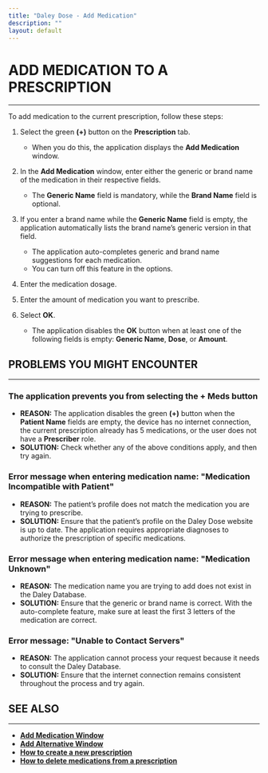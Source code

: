 ```yaml
---
title: "Daley Dose - Add Medication"
description: ""
layout: default
---
```


# **ADD MEDICATION TO A PRESCRIPTION**
---

To add medication to the current prescription, follow these steps:

1. Select the green **(+)** button on the **Prescription** tab. 
   - When you do this, the application displays the **Add Medication** window.

2. In the **Add Medication** window, enter either the generic or brand name of the medication in their respective fields.  
   - The **Generic Name** field is mandatory, while the **Brand Name** field is optional.

3. If you enter a brand name while the **Generic Name** field is empty, the application automatically lists the brand name’s generic version in that field.  
   - The application auto-completes generic and brand name suggestions for each medication.  
   - You can turn off this feature in the options.

4. Enter the medication dosage.

5. Enter the amount of medication you want to prescribe.

6. Select **OK**.  
   - The application disables the **OK** button when at least one of the following fields is empty: **Generic Name**, **Dose**, or **Amount**.

## **PROBLEMS YOU MIGHT ENCOUNTER**  
---

### The application prevents you from selecting the **+ Meds** button  
- **REASON:** The application disables the green **(+)** button when the **Patient Name** fields are empty, the device has no internet connection, the current prescription already has 5 medications, or the user does not have a **Prescriber** role.  
- **SOLUTION:** Check whether any of the above conditions apply, and then try again.

### Error message when entering medication name: **"Medication Incompatible with Patient"**  
- **REASON:** The patient’s profile does not match the medication you are trying to prescribe.  
- **SOLUTION:** Ensure that the patient’s profile on the Daley Dose website is up to date. The application requires appropriate diagnoses to authorize the prescription of specific medications.

### Error message when entering medication name: **"Medication Unknown"**  
- **REASON:** The medication name you are trying to add does not exist in the Daley Database.  
- **SOLUTION:** Ensure that the generic or brand name is correct. With the auto-complete feature, make sure at least the first 3 letters of the medication are correct.

### Error message: **"Unable to Contact Servers"**  
- **REASON:** The application cannot process your request because it needs to consult the Daley Database.  
- **SOLUTION:** Ensure that the internet connection remains consistent throughout the process and try again.

## **SEE ALSO**
---
- [**Add Medication Window**](/daleydose/window-add-medication)  
- [**Add Alternative Window**](/daleydose/window-add-alternative)  
- [**How to create a new prescription**](/daleydose/prescription-create-new)  
- [**How to delete medications from a prescription**](/daleydose/prescription-delete-meds) 

